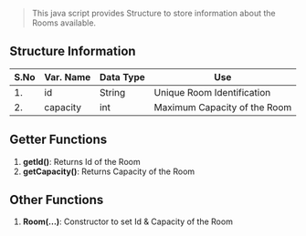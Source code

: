 > This java script provides Structure to store information about the Rooms available.

## Structure Information
| S.No | Var. Name | Data Type | Use |
| ---- | --------- | --------- | --- |
|  1.  |     id    |   String  | Unique Room Identification |
|  2.  |  capacity |    int    | Maximum Capacity of the Room |

## Getter Functions
1. **getId()**: Returns Id of the Room
2. **getCapacity()**: Returns Capacity of the Room

## Other Functions
1. **Room(...)**: Constructor to set Id & Capacity of the Room